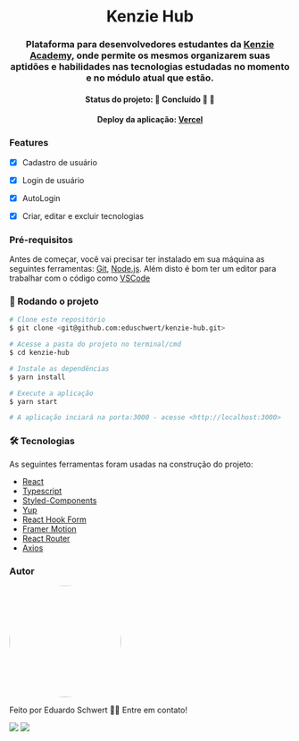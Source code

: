 <h1 align="center">Kenzie Hub</h1>

<h3 align="center">Plataforma para desenvolvedores estudantes da <a href="https://kenzie.com.br/">Kenzie Academy</a>, onde permite os mesmos organizarem suas aptidões e habilidades nas tecnologias estudadas no momento e no módulo atual que estão.</h3>

<h4 align="center">Status do projeto: 🚧   Concluído 🚀 🚧</h4>

<h4 align="center">Deploy da aplicação: <a href="https://s3-14-entrega-projeto-kenziehub-cadastroelogin-eduschwert.vercel.app/">Vercel</a></h4>

<h3>Features</h3>

- [x] Cadastro de usuário
- [x] Login de usuário
- [x] AutoLogin
- [x] Criar, editar e excluir tecnologias


<h3>Pré-requisitos</h3>

Antes de começar, você vai precisar ter instalado em sua máquina as seguintes ferramentas:
[Git](https://git-scm.com), [Node.js](https://nodejs.org/en/).
Além disto é bom ter um editor para trabalhar com o código como [VSCode](https://code.visualstudio.com/)

<h3>🚀 Rodando o projeto</h3>

```bash
# Clone este repositório
$ git clone <git@github.com:eduschwert/kenzie-hub.git>

# Acesse a pasta do projeto no terminal/cmd
$ cd kenzie-hub

# Instale as dependências
$ yarn install

# Execute a aplicação
$ yarn start

# A aplicação inciará na porta:3000 - acesse <http://localhost:3000>
```

<h3>🛠 Tecnologias</h3>

As seguintes ferramentas foram usadas na construção do projeto:

- [React](https://pt-br.reactjs.org/)
- [Typescript](https://www.typescriptlang.org/)
- [Styled-Components](https://styled-components.com/)
- [Yup](https://www.npmjs.com/package/yup/)
- [React Hook Form](https://react-hook-form.com/)
- [Framer Motion](https://www.framer.com/motion/)
- [React Router](https://reactrouter.com/en/main)
- [Axios](https://axios-http.com/ptbr/docs/intro)

<h3>Autor</h3>

<img style="border-radius: 50%" width="200" src="https://avatars.githubusercontent.com/u/106620111?s=400&u=d29e7cd5bdcadc0a09721f69115d267054018be7&v=4"/>

Feito por Eduardo Schwert 👋🏽 Entre em contato!

<a href="https://www.linkedin.com/in/eduardoschwert/"><img src="https://img.shields.io/badge/-Eduardo-%230A66C2?logo=linkedin"/></a>
<a href="mailto:eduardoschwert@yahoo.com.br"><img src="https://img.shields.io/badge/-eduardoschwert%40yahoo.com.br-%236001D2?logo=yahoo"/></a>

